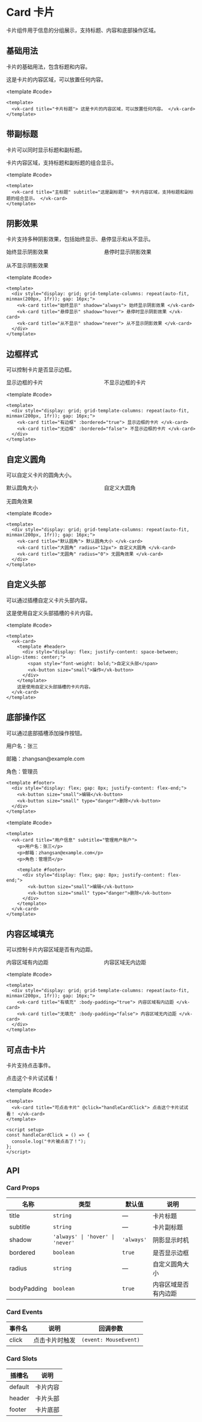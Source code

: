 # Card 卡片

卡片组件用于信息的分组展示，支持标题、内容和底部操作区域。

## 基础用法

卡片的基础用法，包含标题和内容。

<Demo>
  <vk-card title="卡片标题">
    这是卡片的内容区域，可以放置任何内容。
  </vk-card>
  
  <template #code>

```vue
<template>
  <vk-card title="卡片标题"> 这是卡片的内容区域，可以放置任何内容。 </vk-card>
</template>
```

  </template>
</Demo>

## 带副标题

卡片可以同时显示标题和副标题。

<Demo>
  <vk-card title="主标题" subtitle="这是副标题">
    卡片内容区域，支持标题和副标题的组合显示。
  </vk-card>
  
  <template #code>

```vue
<template>
  <vk-card title="主标题" subtitle="这是副标题"> 卡片内容区域，支持标题和副标题的组合显示。 </vk-card>
</template>
```

  </template>
</Demo>

## 阴影效果

卡片支持多种阴影效果，包括始终显示、悬停显示和从不显示。

<Demo>
  <div style="display: grid; grid-template-columns: repeat(auto-fit, minmax(200px, 1fr)); gap: 16px;">
    <vk-card title="始终显示" shadow="always">
      始终显示阴影效果
    </vk-card>
    <vk-card title="悬停显示" shadow="hover">
      悬停时显示阴影效果
    </vk-card>
    <vk-card title="从不显示" shadow="never">
      从不显示阴影效果
    </vk-card>
  </div>
  
  <template #code>

```vue
<template>
  <div style="display: grid; grid-template-columns: repeat(auto-fit, minmax(200px, 1fr)); gap: 16px;">
    <vk-card title="始终显示" shadow="always"> 始终显示阴影效果 </vk-card>
    <vk-card title="悬停显示" shadow="hover"> 悬停时显示阴影效果 </vk-card>
    <vk-card title="从不显示" shadow="never"> 从不显示阴影效果 </vk-card>
  </div>
</template>
```

  </template>
</Demo>

## 边框样式

可以控制卡片是否显示边框。

<Demo>
  <div style="display: grid; grid-template-columns: repeat(auto-fit, minmax(200px, 1fr)); gap: 16px;">
    <vk-card title="有边框" :bordered="true">
      显示边框的卡片
    </vk-card>
    <vk-card title="无边框" :bordered="false">
      不显示边框的卡片
    </vk-card>
  </div>
  
  <template #code>

```vue
<template>
  <div style="display: grid; grid-template-columns: repeat(auto-fit, minmax(200px, 1fr)); gap: 16px;">
    <vk-card title="有边框" :bordered="true"> 显示边框的卡片 </vk-card>
    <vk-card title="无边框" :bordered="false"> 不显示边框的卡片 </vk-card>
  </div>
</template>
```

  </template>
</Demo>

## 自定义圆角

可以自定义卡片的圆角大小。

<Demo>
  <div style="display: grid; grid-template-columns: repeat(auto-fit, minmax(200px, 1fr)); gap: 16px;">
    <vk-card title="默认圆角">
      默认圆角大小
    </vk-card>
    <vk-card title="大圆角" radius="12px">
      自定义大圆角
    </vk-card>
    <vk-card title="无圆角" radius="0">
      无圆角效果
    </vk-card>
  </div>
  
  <template #code>

```vue
<template>
  <div style="display: grid; grid-template-columns: repeat(auto-fit, minmax(200px, 1fr)); gap: 16px;">
    <vk-card title="默认圆角"> 默认圆角大小 </vk-card>
    <vk-card title="大圆角" radius="12px"> 自定义大圆角 </vk-card>
    <vk-card title="无圆角" radius="0"> 无圆角效果 </vk-card>
  </div>
</template>
```

  </template>
</Demo>

## 自定义头部

可以通过插槽自定义卡片头部内容。

<Demo>
  <vk-card>
    <template #header>
      <div style="display: flex; justify-content: space-between; align-items: center;">
        <span style="font-weight: bold;">自定义头部</span>
        <vk-button size="small">操作</vk-button>
      </div>
    </template>
    这是使用自定义头部插槽的卡片内容。
  </vk-card>
  
  <template #code>

```vue
<template>
  <vk-card>
    <template #header>
      <div style="display: flex; justify-content: space-between; align-items: center;">
        <span style="font-weight: bold;">自定义头部</span>
        <vk-button size="small">操作</vk-button>
      </div>
    </template>
    这是使用自定义头部插槽的卡片内容。
  </vk-card>
</template>
```

  </template>
</Demo>

## 底部操作区

可以通过底部插槽添加操作按钮。

<Demo>
  <vk-card title="用户信息" subtitle="管理用户账户">
    <p>用户名：张三</p>
    <p>邮箱：zhangsan@example.com</p>
    <p>角色：管理员</p>
    
    <template #footer>
      <div style="display: flex; gap: 8px; justify-content: flex-end;">
        <vk-button size="small">编辑</vk-button>
        <vk-button size="small" type="danger">删除</vk-button>
      </div>
    </template>
  </vk-card>
  
  <template #code>

```vue
<template>
  <vk-card title="用户信息" subtitle="管理用户账户">
    <p>用户名：张三</p>
    <p>邮箱：zhangsan@example.com</p>
    <p>角色：管理员</p>

    <template #footer>
      <div style="display: flex; gap: 8px; justify-content: flex-end;">
        <vk-button size="small">编辑</vk-button>
        <vk-button size="small" type="danger">删除</vk-button>
      </div>
    </template>
  </vk-card>
</template>
```

  </template>
</Demo>

## 内容区域填充

可以控制卡片内容区域是否有内边距。

<Demo>
  <div style="display: grid; grid-template-columns: repeat(auto-fit, minmax(200px, 1fr)); gap: 16px;">
    <vk-card title="有填充" :body-padding="true">
      内容区域有内边距
    </vk-card>
    <vk-card title="无填充" :body-padding="false">
      内容区域无内边距
    </vk-card>
  </div>
  
  <template #code>

```vue
<template>
  <div style="display: grid; grid-template-columns: repeat(auto-fit, minmax(200px, 1fr)); gap: 16px;">
    <vk-card title="有填充" :body-padding="true"> 内容区域有内边距 </vk-card>
    <vk-card title="无填充" :body-padding="false"> 内容区域无内边距 </vk-card>
  </div>
</template>
```

  </template>
</Demo>

## 可点击卡片

卡片支持点击事件。

<Demo>
  <vk-card title="可点击卡片" @click="handleCardClick">
    点击这个卡片试试看！
  </vk-card>
  
  <template #code>

```vue
<template>
  <vk-card title="可点击卡片" @click="handleCardClick"> 点击这个卡片试试看！ </vk-card>
</template>

<script setup>
const handleCardClick = () => {
  console.log("卡片被点击了！");
};
</script>
```

  </template>
</Demo>

## API

### Card Props

| 名称        | 类型                             | 默认值     | 说明                 |
| ----------- | -------------------------------- | ---------- | -------------------- |
| title       | `string`                         | —          | 卡片标题             |
| subtitle    | `string`                         | —          | 卡片副标题           |
| shadow      | `'always' \| 'hover' \| 'never'` | `'always'` | 阴影显示时机         |
| bordered    | `boolean`                        | `true`     | 是否显示边框         |
| radius      | `string`                         | —          | 自定义圆角大小       |
| bodyPadding | `boolean`                        | `true`     | 内容区域是否有内边距 |

### Card Events

| 事件名 | 说明           | 回调参数              |
| ------ | -------------- | --------------------- |
| click  | 点击卡片时触发 | `(event: MouseEvent)` |

### Card Slots

| 插槽名  | 说明     |
| ------- | -------- |
| default | 卡片内容 |
| header  | 卡片头部 |
| footer  | 卡片底部 |

<script setup>
const handleCardClick = () => {
  console.log('卡片被点击了！');
};
</script>
